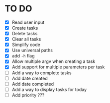 # TO DO
- [x] Read user input
- [x] Create tasks
- [x] Delete tasks
- [x] Clear all tasks
- [x] Simplify code
- [x] Use universal paths
- [x] add `-h` flag
- [x] Allow multiple argv when creating a task
- [x] Add support for multiple parameters per task
- [ ] Add a way to complete tasks
- [ ] Add date created
- [ ] Add date completed
- [ ] Add a way to display tasks for today
- [ ] Add priority ???